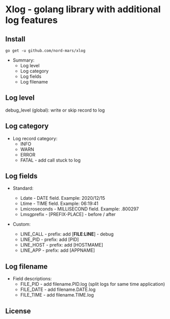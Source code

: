 # Xlog - golang library with additional log features


## Install

```
go get -u github.com/nord-mars/xlog
```

* Summary:
  - Log level
  - Log category
  - Log fields
  - Log filename

## Log level
debug_level (global): write or skip record to log

## Log category
* Log record category:
  - INFO
  - WARN
  - ERROR
  - FATAL - add call stuck to log

## Log fields
* Standard:
  - Ldate         - DATE field. Example: 2020/12/15
  - Ltime         - TIME field. Example: 06:19:41
  - Lmicroseconds - MILLISECOND field. Example: .800297
  - Lmsgprefix    - [PREFIX-PLACE] - before / after

* Custom:
  - LINE_CALL - prefix: add [__FILE__:__LINE__] - debug
  - LINE_PID  - prefix: add [PID]
  - LINE_HOST - prefix: add [HOSTMAME]
  - LINE_APP  - prefix: add [APPNAME]

## Log filename
* Field descriptions:
  - FILE_PID  - add filename.PID.log (split logs for same time application)
  - FILE_DATE - add filename.DATE.log
  - FILE_TIME - add filename.TIME.log

## License
